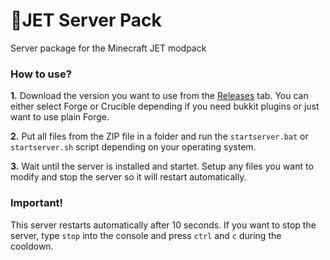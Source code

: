 # 🚀JET Server Pack
Server package for the Minecraft JET modpack

### How to use?
**1.** Download the version you want to use from the [Releases](https://github.com/UeberallGebannt/jet-server-pack/releases) tab.
You can either select Forge or Crucible depending if you need bukkit plugins or just want to use plain Forge.

**2.** Put all files from the ZIP file in a folder and run the `startserver.bat` or `startserver.sh` script depending on your operating system.

**3.** Wait until the server is installed and startet. Setup any files you want to modify and stop the server so it will restart automatically.

### Important!

This server restarts automatically after 10 seconds. If you want to stop the server, type `stop` into the console and press `ctrl` and `c` during the cooldown.
